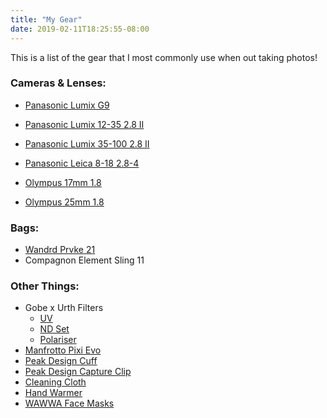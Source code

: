 ```yaml
---
title: "My Gear"
date: 2019-02-11T18:25:55-08:00
---
```


This is a list of the gear that I most commonly use when out taking photos! 

### Cameras & Lenses:
* [Panasonic Lumix G9](https://amzn.to/34LwJRZ)

* [Panasonic Lumix 12-35 2.8 II](https://amzn.to/2L2pw9a)
* [Panasonic Lumix 35-100 2.8 II](https://amzn.to/2WO1Ckm)
* [Panasonic Leica 8-18 2.8-4](https://amzn.to/3ppPBO4)

* [Olympus 17mm 1.8](https://amzn.to/3ptx1EN)
* [Olympus 25mm 1.8](https://amzn.to/3aLazTL)

### Bags: 
* [Wandrd Prvke 21](https://amzn.to/3pA7KsR)
* Compagnon Element Sling 11

### Other Things:
* Gobe x Urth Filters
    * [UV](https://amzn.to/37TqtcB)
    * [ND Set](https://amzn.to/3mWohFM)
    * [Polariser](https://amzn.to/3rtCuxg)
* [Manfrotto Pixi Evo](https://amzn.to/3aOjdk9)
* [Peak Design Cuff](https://amzn.to/2L303MA)
* [Peak Design Capture Clip](https://amzn.to/3aQskB0)
* [Cleaning Cloth](https://amzn.to/3hr7DNu) 
* [Hand Warmer](https://amzn.to/2WRfIBn)
* [WAWWA Face Masks](https://bit.ly/3aMECKz)

